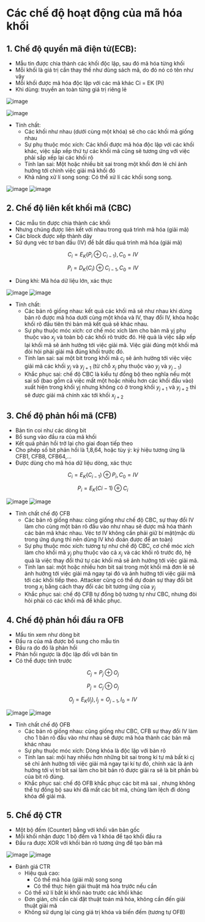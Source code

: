 # Các chế độ hoạt động của mã hóa khối

## 1. Chế độ quyển mã điện tử(ECB):

- Mẫu tin được chia thành các khối độc lập, sau đó mã hóa từng khối
- Mỗi khối là giá trị cần thay thế như dùng sách mã, do đó nó có tên như vậy
- Mỗi khối được mã hóa độc lập với các mã khác Ci = EK (Pi)
- Khi dùng: truyền an toàn từng giá trị riêng lẻ

![image](image7.png)

![image](image8.png)

- Tính chất:
    + Các khối như nhau (dưới cùng một khóa) sẽ cho các khối mã giống nhau
    + Sự phụ thuộc móc xích: Các khối được mã hóa độc lập với các khối khác, việc sắp xếp thứ tự các khối mã cũng sẽ tương ứng với việc phải sắp xếp lại các khối rõ
    + Tính lan sai: Một hoặc nhiều bit sai trong một khối đơn lẻ chỉ ảnh hưởng tới chính việc giải mã khối đó
    + Khả năng xử lí song song: Có thể xử lí các khối song song.

![image](image9.jpg)
![image](image10.jpg) 

## 2. Chế độ liên kết khối mã (CBC)
- Các mẫu tin được chia thành các khối
- Nhưng chúng được liên kết với nhau trong quá trình mã hóa (giải mã)
- Các block được xếp thành dãy
- Sử dụng véc tơ ban đầu (IV) để bắt đầu quá trình mã hóa (giải mã)

$$C_{i}  = E_{K} (P_{i} \oplus C_{i - 1}), C_{0} = IV$$

$$P_{i} = D_{K}(C_{i}) \oplus C_{i - 1} , C_{0} = IV$$

-  Dùng khi: Mã hóa dữ liệu lớn, xác thực

![image](image11.png)
![image](image12.png)

- Tính chất:
    + Các bản rõ giống nhau: kết quả các khối mã sẽ như nhau khi dùng bản rõ được mã hóa dưới cùng một khóa và IV, thay đổi IV, khóa hoặc khối rõ đầu tiên thì bản mã kết quả sẽ khác nhau.
    + Sự phụ thuộc móc xích: cơ chế móc xích làm cho bản mã yj phụ thuộc vào $x_{j}$ và toàn bộ các khối rõ trước đó. Hệ quả là việc sắp xếp lại khối mã sẽ ảnh hưởng tới việc giải mã. Việc giải đúng một khối mã đòi hỏi phải giải mã đúng khối trước đó.
    + Tính lan sai: sai một bit trong khối mã $c_{j}$ sẽ ảnh hưởng tới việc việc giải mã các khối $y_{j}$ và $y_{j + 1}$ (từ chỗ  $x_{j}$ phụ thuộc vào $y_{j}$ và $y_{j - 1}$)
    + Khắc phục sai: chế độ CBC là kiểu tự đồng bộ theo nghĩa nếu một sai số (bao gồm cả việc mất một hoặc nhiều hơn các khối đầu vào) xuất hiện trong khối yj  nhưng không có ở trong khối $y_{j + 1}$ và $y_{j + 2}$ thì sẽ được giải mã chính xác tới khối $x_{j + 2}$ 

## 3. Chế độ phản hồi mã (CFB)
- Bản tin coi như các dòng bit
- Bổ sung vào đầu ra của mã khối
- Kết quả phản hồi trở lại cho giai đoạn tiếp theo
- Cho phép số bit phản hồi là 1,8,64, hoặc tùy ý: ký hiệu tương ứng là CFB1, CFB8, CFB64,…
- Được dùng cho mã hóa dữ liệu dòng, xác thực

$$C_{i} = E_{K}(C_{i-1}) \oplus P_{i} , C_{0}  = IV$$

$$P_{i} = E_{K}(C{i-1}) \oplus C_{i}$$

![image](image13.png)
![image](image14.png)

- Tính chất chế độ CFB
    + Các bản rõ giống nhau: cũng giống như chế độ CBC, sự thay đổi IV làm cho cùng một bản rõ đầu vào như nhau sẽ được mã hóa thành các bản mã khác nhau. Véc tơ IV không cần phải giữ bí mật(mặc dù trong ứng dụng thì nên dùng IV khó đoán được để an toàn)
    + Sự phụ thuộc móc xích: tương tự như chế độ CBC, cơ chế móc xích làm cho khối mã $y_{j}$ phụ thuộc vào cả $x_{j}$ và các khối rõ trước đó, hệ quả là việc thay đổi thứ tự các khối mã sẽ ảnh hưởng tới việc giải mã.
    + Tính lan sai: một hoặc nhiều hơn bit sai trong một khối mã đơn lẻ sẽ ảnh hưởng tới việc giải mã ngay tại đó và ảnh hưởng tới việc giải mã tới các khối tiếp theo. Attacker cũng có thể dự đoán sự thay đổi bit trong $x_{j}$ bằng cách thay đổi các bit tương ứng của $y_{j}$
    + Khắc phục sai: chế độ CFB tự đồng bộ tương tự như CBC, nhưng đòi hỏi phải có các khối mã để khắc phục.

## 4. Chế độ phản hồi đầu ra OFB
- Mẩu tin xem như dòng bit
- Đầu ra của mã được bổ sung cho mẫu tin
- Đầu ra do đó là phản hồi
- Phản hồi ngược là độc lập đối với bản tin
- Có thể được tính trước

$$C_{j} = P_{j} \oplus O_{j}$$

$$P_{j} = C_{j} \oplus O_{j}$$

$$O_{j} = E_{K}(I_{j}),I_{j} = O_{j-1},I_{0} = IV$$

![image](image15.png)
![image](image16.png)

- Tính chất chế độ OFB
    + Các bản rõ giống nhau: cũng giống như CBC, CFB sự thay đổi IV làm cho 1 bản rõ đầu vào như nhau sẽ được mã hóa thành các bản mã khác nhau
    + Sự phụ thuộc móc xích: Dòng khóa là độc lập với bản rõ
    + Tính lan sai: mội hay nhiều hơn những bit sai trong kí tự mã bất kì cj sẽ chỉ ảnh hưởng tới việc giải mã ngay tại kí tự đó, chính xác là ảnh hưởng tới vị trí bit sai làm cho bit bản rõ được giải ra sẽ là bit phần bù của bit rõ đúng.
    + Khắc phục sai: chế độ OFB khắc phục các bit mã sai , nhưng không thể tự đồng bộ sau khi đã mất các bit mã, chúng làm lệch đi dòng khóa để giải mã.

## 5. Chế độ CTR
- Một bộ đếm (Counter) bằng với khối văn bản gốc
- Mỗi khối nhận được 1 bộ đếm và 1 khóa để tạo khối đầu ra
- Đầu ra được XOR với khối bản rõ tương ứng để tạo bản mã

![image](image17.png)
![image](image18.png)

- Đánh giá CTR
    + Hiệu quả cao: 
        - Có thể mã hóa (giải mã) song song
        - Có thể thực hiện giải thuật mã hóa trước nếu cần
    +  Có thể xử lí bất kì khối nào trước các khối khác
    + Đơn giản, chỉ cần cài đặt thuật toán mã hóa, không cần đến giải thuật giải mã
    + Không sử dụng lại cùng giá trị khóa và biến đếm (tương tự OFB)
